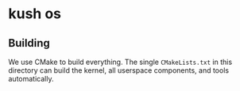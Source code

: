 # kush os

## Building
We use CMake to build everything. The single `CMakeLists.txt` in this directory can build the kernel, all userspace components, and tools automatically.
